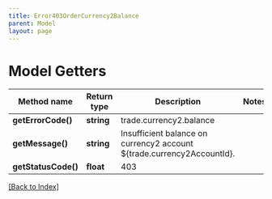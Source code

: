 ```yaml
---
title: Error403OrderCurrency2Balance
parent: Model
layout: page
---
```


# Model Getters

Method name | Return type | Description | Notes
------------ | ------------- | ------------- | -------------
**getErrorCode()** | **string** | trade.currency2.balance |
**getMessage()** | **string** | Insufficient balance on currency2 account ${trade.currency2AccountId}. |
**getStatusCode()** | **float** | 403 |

[[Back to Index]](../index.md)
